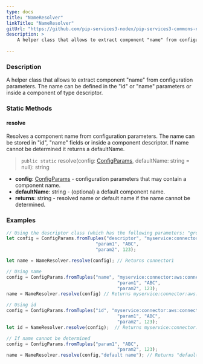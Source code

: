 ```yaml
---
type: docs
title: "NameResolver"
linkTitle: "NameResolver"
gitUrl: "https://github.com/pip-services3-nodex/pip-services3-commons-nodex"
description: > 
    A helper class that allows to extract component "name" from configuration parameters.
    
---
```

### Description
A helper class that allows to extract component "name" from configuration parameters.
The name can be defined in the "id" or "name" parameters or inside a component of type descriptor.

### Static Methods

#### resolve
Resolves a component name from configuration parameters.
The name can be stored in "id", "name" fields or inside a component descriptor.
If name cannot be determined it returns a defaultName.

> `public static` resolve(config: [ConfigParams](../config_params), defaultName: string = null): string

- **config**: [ConfigParams](../config_params) - configuration parameters that may contain a component name.
- **defaultName**: string - (optional) a default component name.
- **returns**: string - resolved name or default name if the name cannot be determined.

### Examples

```typescript
// Using the descriptor class (which has the following parameters: "group", "type", "kind", "name", "version") will extract the value of the "name" parameter.
let config = ConfigParams.fromTuples("descriptor", "myservice:connector:aws:connector1:1.0",
                                 "param1", "ABC",
                                 "param2", 123);

let name = NameResolver.resolve(config); // Returns connector1

// Using name
config = ConfigParams.fromTuples("name", "myservice:connector:aws:connector1:1.0",
                                         "param1", "ABC",
                                         "param2", 123); 
name = NameResolver.resolve(config) // Returns myservice:connector:aws:connector1:1.0

// Using id
config = ConfigParams.fromTuples("id", "myservice:connector:aws:connector1:1.0",
                                         "param1", "ABC",
                                         "param2", 123);
let id = NameResolver.resolve(config);  // Returns myservice:connector:aws:connector1:1.0

// If name cannot be determined
config = ConfigParams.fromTuples("param1", "ABC",
                                         "param2", 123);
name = NameResolver.resolve(config,"default name"); // Returns "default name"
```
